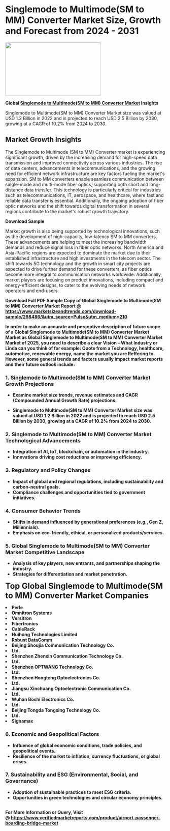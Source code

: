 <H1>Singlemode to Multimode(SM to MM) Converter Market Size, Growth and Forecast from 2024 - 2031</H1><img class="aligncenter size-medium wp-image-584254" src="https://thirdeyenews.in/wp-content/uploads/2024/09/Global-Market-Research-300x168.jpeg" alt="" width="300" height="168" /><p><strong>Global&nbsp;<a href="https://www.marketsizeandtrends.com/download-sample/298486/&amp;utm_source=Pulse&amp;utm_medium=210">Singlemode to Multimode(SM to MM) Converter Market</a> Insights</strong></p><p>Singlemode to Multimode(SM to MM) Converter Market size was valued at USD 1.2 Billion in 2022 and is projected to reach USD 2.5 Billion by 2030, growing at a CAGR of 10.2% from 2024 to 2030.</p><p><h2>Market Growth Insights</h2> <p>The Singlemode to Multimode (SM to MM) Converter market is experiencing significant growth, driven by the increasing demand for high-speed data transmission and improved connectivity across various industries. The rise of data centers, advancements in telecommunications, and the growing need for efficient network infrastructure are key factors fueling the market's expansion. SM to MM converters enable seamless communication between single-mode and multi-mode fiber optics, supporting both short and long-distance data transfer. This technology is particularly critical for industries such as telecommunications, IT, aerospace, and healthcare, where fast and reliable data transfer is essential. Additionally, the ongoing adoption of fiber optic networks and the shift towards digital transformation in several regions contribute to the market's robust growth trajectory.</p> <p><strong>Download Sample</strong></p> <p>Market growth is also being supported by technological innovations, such as the development of high-capacity, low-latency SM to MM converters. These advancements are helping to meet the increasing bandwidth demands and reduce signal loss in fiber optic networks. North America and Asia-Pacific regions are expected to dominate the market due to their established infrastructure and high investments in the telecom sector. The shift towards 5G technology and the growth in smart city projects are expected to drive further demand for these converters, as fiber optics become more integral to communication networks worldwide. Additionally, market players are focusing on product innovations, including compact and energy-efficient designs, to cater to the evolving needs of network operators and end-users.</p> <p><strong></p><p><span class=""><strong>Download Full PDF Sample Copy of Global Singlemode to Multimode(SM to MM) Converter Market Report</strong> @ <a href="https://www.marketsizeandtrends.com/download-sample/298486/&amp;utm_source=Pulse&amp;utm_medium=210" target="_blank">https://www.marketsizeandtrends.com/download-sample/298486/&amp;utm_source=Pulse&amp;utm_medium=210</a></span></p><p>In order to make an accurate and perceptive description of future scope of a Global&nbsp;Singlemode to Multimode(SM to MM) Converter Market Market as Global&nbsp;Singlemode to Multimode(SM to MM) Converter Market Market of 2025, you need to describe a clear Vision &ndash; What Industry or Linda can you think of for example: Quote from a Technology, healthcare, automotive, renewable energy, name the market you are Reffering to. However, some general trends and factors usually impact market reports and their future outlook include:</p><h3>1.&nbsp;<strong>Singlemode to Multimode(SM to MM) Converter Market Growth Projections</strong></h3><ul><li>Examine market size trends, revenue estimates and CAGR (Compounded Annual Growth Rate) projections.</li><li><p>Singlemode to Multimode(SM to MM) Converter Market size was valued at USD 1.2 Billion in 2022 and is projected to reach USD 2.5 Billion by 2030, growing at a CAGR of 10.2% from 2024 to 2030.</p></li></ul><h3>2.&nbsp;<strong>Singlemode to Multimode(SM to MM) Converter Market Technological Advancements</strong></h3><ul><li>Integration of AI, IoT, blockchain, or automation in the industry.</li><li>Innovations driving cost reductions or improving efficiency.</li></ul><h3>3.&nbsp;<strong>Regulatory and Policy Changes</strong></h3><ul><li>Impact of global and regional regulations, including sustainability and carbon-neutral goals.</li><li>Compliance challenges and opportunities tied to government initiatives.</li></ul><h3>4.&nbsp;<strong>Consumer Behavior Trends</strong></h3><ul><li>Shifts in demand influenced by generational preferences (e.g., Gen Z, Millennials).</li><li>Emphasis on eco-friendly, ethical, or personalized products/services.</li></ul><h3>5.&nbsp;<strong>Global Singlemode to Multimode(SM to MM) Converter Market Competitive Landscape</strong></h3><ul><li>Analysis of key players, new entrants, and partnerships shaping the industry.</li><li>Strategies for differentiation and market penetration.</li></ul><p data-pm-slice="1 1 []"><span style="color: inherit; font-family: inherit; font-size: 25px;">Top Global Singlemode to Multimode(SM to MM) Converter Market Companies</span></p><div class="" data-test-id=""><p><li>Perle</li><li> Omnitron Systems</li><li> Versitron</li><li> Fibertronics</li><li> CableRack</li><li> Huihong Technologies Limited</li><li> Robust DataComm</li><li> Beijing Shoujia Communication Technology Co.</li><li> Ltd.</li><li> Shenzhen Zhenxin Communication Technology Co.</li><li> Ltd.</li><li> Shenzhen OPTWANG Technology Co.</li><li> Ltd.</li><li> Shenzhen Hongteng Optoelectronics Co.</li><li> Ltd.</li><li> Jiangsu Xinchuang Optoelectronic Communication Co.</li><li> Ltd.</li><li> Wuhan Boshi Electronics Co.</li><li> Ltd.</li><li> Beijing Tongda Tongxing Technology Co.</li><li> Ltd.</li><li> Signamax</li></p></div><h3>6.&nbsp;<strong>Economic and Geopolitical Factors</strong></h3><ul><li>Influence of global economic conditions, trade policies, and geopolitical events.</li><li>Resilience of the market to inflation, currency fluctuations, or global crises.</li></ul><h3>7.&nbsp;<strong>Sustainability and ESG (Environmental, Social, and Governance)</strong></h3><ul><li>Adoption of sustainable practices to meet ESG criteria.</li><li>Opportunities in green technologies and circular economy principles.</li></ul><h2><strong style="font-size: 14px;">For More Information or Query, Visit @&nbsp;</strong><a style="background-color: #ffffff; font-size: 14px;" href="https://www.marketsizeandtrends.com/report/singlemode-to-multimode-sm-to-mm-converter-market/" target="_blank">https://www.verifiedmarketreports.com/product/airport-passenger-boarding-bridge-market</a></h2>
